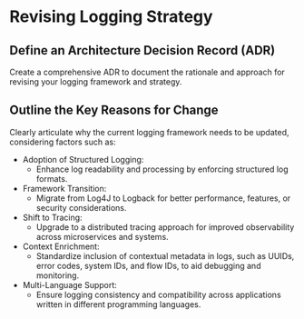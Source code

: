 # Revising Logging Strategy

## Define an Architecture Decision Record (ADR)

Create a comprehensive ADR to document the rationale and approach for revising your logging framework and strategy.

## Outline the Key Reasons for Change

Clearly articulate why the current logging framework needs to be updated, considering factors such as:

* Adoption of Structured Logging:
  * Enhance log readability and processing by enforcing structured log formats.
* Framework Transition:
  * Migrate from Log4J to Logback for better performance, features, or security considerations.
* Shift to Tracing:
  * Upgrade to a distributed tracing approach for improved observability across microservices and systems.
* Context Enrichment:
  * Standardize inclusion of contextual metadata in logs, such as UUIDs, error codes, system IDs, and flow IDs, to aid debugging and monitoring.
* Multi-Language Support:
  * Ensure logging consistency and compatibility across applications written in different programming languages.
